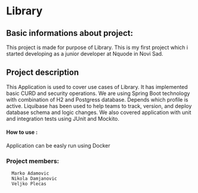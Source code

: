 # Library

## Basic informations about project:
This project is made for purpose of Library. This is my first project which i started developing as a junior developer at Nquode in Novi Sad.

## Project description
This Application is used to cover use cases of Library. It has implemented basic CURD and security operations. We are using Spring Boot technology with combination of H2 and Postgress database. Depends which profile is active. Liquibase has been used to help teams to track, version, and deploy database schema and logic changes. We also covered application with unit and integration tests using JUnit and Mockito.

#### How to use :
Application can be easly run using Docker

### Project members:
      Marko Adamovic
      Nikola Damjanovic 
      Veljko Plecas
